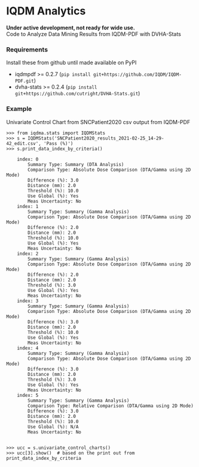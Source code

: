 # IQDM Analytics
**Under active development, not ready for wide use.**  
Code to Analyze Data Mining Results from IQDM-PDF with DVHA-Stats

### Requirements
Install these from github until made available on PyPI
* iqdmpdf >= 0.2.7 (`pip install git+https://github.com/IQDM/IQDM-PDF.git`)
* dvha-stats >= 0.2.4 (`pip install git+https://github.com/cutright/DVHA-Stats.git`)

### Example
Univariate Control Chart from SNCPatient2020 csv output from IQDM-PDF
~~~
>>> from iqdma.stats import IQDMStats
>>> s = IQDMStats('SNCPatient2020_results_2021-02-25_14-29-42_edit.csv', 'Pass (%)')
>>> s.print_data_index_by_criteria()

    index: 0
        Summary Type: Summary (DTA Analysis)
        Comparison Type: Absolute Dose Comparison (DTA/Gamma using 2D Mode)
        Difference (%): 3.0
        Distance (mm): 2.0
        Threshold (%): 10.0
        Use Global (%): Yes
        Meas Uncertainty: No
    index: 1
        Summary Type: Summary (Gamma Analysis)
        Comparison Type: Absolute Dose Comparison (DTA/Gamma using 2D Mode)
        Difference (%): 2.0
        Distance (mm): 2.0
        Threshold (%): 10.0
        Use Global (%): Yes
        Meas Uncertainty: No
    index: 2
        Summary Type: Summary (Gamma Analysis)
        Comparison Type: Absolute Dose Comparison (DTA/Gamma using 2D Mode)
        Difference (%): 2.0
        Distance (mm): 2.0
        Threshold (%): 3.0
        Use Global (%): Yes
        Meas Uncertainty: No
    index: 3
        Summary Type: Summary (Gamma Analysis)
        Comparison Type: Absolute Dose Comparison (DTA/Gamma using 2D Mode)
        Difference (%): 3.0
        Distance (mm): 2.0
        Threshold (%): 10.0
        Use Global (%): Yes
        Meas Uncertainty: No
    index: 4
        Summary Type: Summary (Gamma Analysis)
        Comparison Type: Absolute Dose Comparison (DTA/Gamma using 2D Mode)
        Difference (%): 3.0
        Distance (mm): 2.0
        Threshold (%): 3.0
        Use Global (%): Yes
        Meas Uncertainty: No
    index: 5
        Summary Type: Summary (Gamma Analysis)
        Comparison Type: Relative Comparison (DTA/Gamma using 2D Mode)
        Difference (%): 3.0
        Distance (mm): 2.0
        Threshold (%): 10.0
        Use Global (%): N/A
        Meas Uncertainty: No


>>> ucc = s.univariate_control_charts()
>>> ucc[3].show()  # based on the print out from print_data_index_by_criteria

~~~